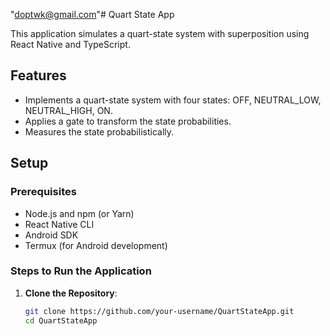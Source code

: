  "doptwk@gmail.com"# Quart State App

This application simulates a quart-state system with superposition using React Native and TypeScript.

## Features
- Implements a quart-state system with four states: OFF, NEUTRAL_LOW, NEUTRAL_HIGH, ON.
- Applies a gate to transform the state probabilities.
- Measures the state probabilistically.

## Setup

### Prerequisites
- Node.js and npm (or Yarn)
- React Native CLI
- Android SDK
- Termux (for Android development)

### Steps to Run the Application

1. **Clone the Repository**:
   ```bash
   git clone https://github.com/your-username/QuartStateApp.git
   cd QuartStateApp
